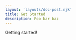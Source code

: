 ```yaml
---
layout: 'layouts/doc-post.njk'
title: Get Started
description: Foo bar baz
---
```


Getting started!